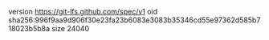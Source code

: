 version https://git-lfs.github.com/spec/v1
oid sha256:996f9aa9d906f30e23fa23b6083e3083b35346cd55e97362d585b718023b5b8a
size 24040
